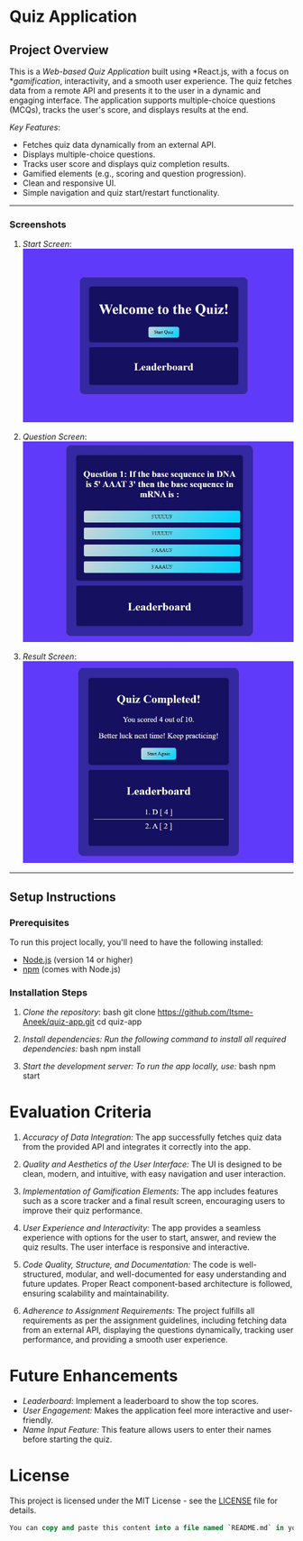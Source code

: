 # Quiz Application

## Project Overview

This is a *Web-based Quiz Application* built using *React.js, with a focus on **gamification*, interactivity, and a smooth user experience. The quiz fetches data from a remote API and presents it to the user in a dynamic and engaging interface. The application supports multiple-choice questions (MCQs), tracks the user's score, and displays results at the end.

*Key Features*:

- Fetches quiz data dynamically from an external API.
- Displays multiple-choice questions.
- Tracks user score and displays quiz completion results.
- Gamified elements (e.g., scoring and question progression).
- Clean and responsive UI.
- Simple navigation and quiz start/restart functionality.

---

### Screenshots

1. *Start Screen*:  
   ![Start Screen](./screenshorts/start-screen.jpg)

2. *Question Screen*:  
   ![Question Screen](./screenshorts/question-screen.jpg)

3. *Result Screen*:  
   ![Result Screen](./screenshorts/result-screen.jpg)
---

## Setup Instructions

### Prerequisites

To run this project locally, you'll need to have the following installed:

- [Node.js](https://nodejs.org/) (version 14 or higher)
- [npm](https://www.npmjs.com/) (comes with Node.js)

### Installation Steps

1. *Clone the repository*:
   bash
   git clone https://github.com/Itsme-Aneek/quiz-app.git
   cd quiz-app
   
2. *Install dependencies: Run the following command to install all required dependencies:*
   bash
   npm install
   
3. *Start the development server: To run the app locally, use:*
   bash
   npm start
   

# Evaluation Criteria

1. *Accuracy of Data Integration:*
   The app successfully fetches quiz data from the provided API and integrates it correctly into the app.

2. *Quality and Aesthetics of the User Interface:*
   The UI is designed to be clean, modern, and intuitive, with easy navigation and user interaction.

3. *Implementation of Gamification Elements:*
   The app includes features such as a score tracker and a final result screen, encouraging users to improve their quiz performance.

4. *User Experience and Interactivity:*
   The app provides a seamless experience with options for the user to start, answer, and review the quiz results. The user interface is responsive and interactive.

5. *Code Quality, Structure, and Documentation:*
   The code is well-structured, modular, and well-documented for easy understanding and future updates. Proper React component-based architecture is followed, ensuring scalability and maintainability.

6. *Adherence to Assignment Requirements:*
   The project fulfills all requirements as per the assignment guidelines, including fetching data from an external API, displaying the questions dynamically, tracking user performance, and providing a smooth user experience.


# Future Enhancements

- *Leaderboard:* Implement a leaderboard to show the top scores.
- *User Engagement:* Makes the application feel more interactive and user-friendly.
- *Name Input Feature:* This feature allows users to enter their names before starting the quiz.


# License

This project is licensed under the MIT License - see the [LICENSE]() file for details.

```sql
You can copy and paste this content into a file named `README.md` in your project directory. Let me know if you need any changes!

```